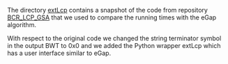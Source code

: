 
The directory [extLcp](https://github.com/felipelouza/egap/tree/master/experiments/extLcp) contains a snapshot of the code from repository [BCR_LCP_GSA](https://github.com/giovannarosone/BCR_LCP_GSA) that we used to compare the running times with the eGap algorithm.

With respect to the original code we changed the string terminator symbol in the output BWT to 0x0 and we added the Python wrapper extLcp which has a user interface similar to eGap.



